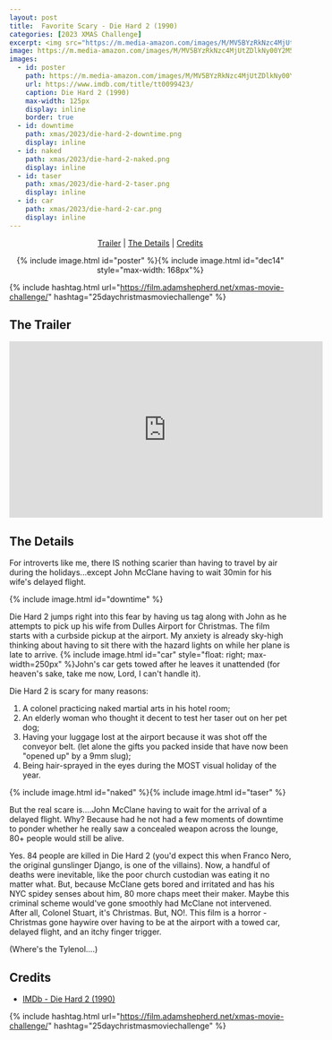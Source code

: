 ```yaml
---
layout: post
title:  Favorite Scary - Die Hard 2 (1990)
categories: [2023 XMAS Challenge]
excerpt: <img src="https://m.media-amazon.com/images/M/MV5BYzRkNzc4MjUtZDlkNy00Y2M5LThiZTktMWE5YzE5YjRjYWMzXkEyXkFqcGdeQXVyNDQ0MTYzMDA@._V1_FMjpg_UY3000_.jpg" width="125px"/>
image: https://m.media-amazon.com/images/M/MV5BYzRkNzc4MjUtZDlkNy00Y2M5LThiZTktMWE5YzE5YjRjYWMzXkEyXkFqcGdeQXVyNDQ0MTYzMDA@._V1_FMjpg_UY3000_.jpg
images:
  - id: poster
    path: https://m.media-amazon.com/images/M/MV5BYzRkNzc4MjUtZDlkNy00Y2M5LThiZTktMWE5YzE5YjRjYWMzXkEyXkFqcGdeQXVyNDQ0MTYzMDA@._V1_FMjpg_UY3000_.jpg
    url: https://www.imdb.com/title/tt0099423/
    caption: Die Hard 2 (1990)
    max-width: 125px
    display: inline
    border: true
  - id: downtime
    path: xmas/2023/die-hard-2-downtime.png
    display: inline
  - id: naked
    path: xmas/2023/die-hard-2-naked.png
    display: inline
  - id: taser
    path: xmas/2023/die-hard-2-taser.png
    display: inline
  - id: car
    path: xmas/2023/die-hard-2-car.png
    display: inline
---
```


<div style="text-align: center">
  <p><a href="#the-trailer">Trailer</a> | <a href="#the-details">The Details</a> | <a href="#credits">Credits</a></p>
  <p>{% include image.html id="poster" %}{% include image.html id="dec14" style="max-width: 168px"%}</p>
</div>

{% include hashtag.html url="https://film.adamshepherd.net/xmas-movie-challenge/" hashtag="25daychristmasmoviechallenge" %}

## The Trailer 

<div style="text-align: center">
  <iframe width="560" height="315" src="https://www.youtube.com/embed/CvHp7xJZ4_U?si=SfVMYxItxdUdJsWw" title="YouTube video player" frameborder="0" allow="accelerometer; autoplay; clipboard-write; encrypted-media; gyroscope; picture-in-picture; web-share" allowfullscreen></iframe>
</div>

## The Details

For introverts like me, there IS nothing scarier than having to travel by air during the holidays...except John McClane having to wait 30min for his wife's delayed flight.  

{% include image.html id="downtime" %}

Die Hard 2 jumps right into this fear by having us tag along with John as he attempts to pick up his wife from Dulles Airport for Christmas. The film starts with a curbside pickup at the airport. My anxiety is already sky-high thinking about having to sit there with the hazard lights on while her plane is late to arrive. {% include image.html id="car" style="float: right; max-width=250px" %}John's car gets towed after he leaves it unattended (for heaven's sake, take me now, Lord, I can't handle it).

Die Hard 2 is scary for many reasons:

1. A colonel practicing naked martial arts in his hotel room;
2. An elderly woman who thought it decent to test her taser out on her pet dog;
3. Having your luggage lost at the airport because it was shot off the conveyor belt. (let alone the gifts you packed inside that have now been "opened up" by a 9mm slug);
4. Being hair-sprayed in the eyes during the MOST visual holiday of the year.

{% include image.html id="naked" %}{% include image.html id="taser" %}

But the real scare is....John McClane having to wait for the arrival of a delayed flight. Why? Because had he not had a few moments of downtime to ponder whether he really saw a concealed weapon across the lounge, 80+ people would still be alive. 

Yes. 84 people are killed in Die Hard 2 (you'd expect this when Franco Nero, the original gunslinger Django, is one of the villains). Now, a handful of deaths were inevitable, like the poor church custodian was eating it no matter what. But, because McClane gets bored and irritated and has his NYC spidey senses about him, 80 more chaps meet their maker. Maybe this criminal scheme would've gone smoothly had McClane not intervened. After all, Colonel Stuart, it's Christmas. But, NO!. This film is a horror - Christmas gone haywire over having to be at the airport with a towed car, delayed flight, and an itchy finger trigger. 

(Where's the Tylenol....)

## Credits

* [IMDb - Die Hard 2 (1990)](https://www.imdb.com/title/tt0099423/)


{% include hashtag.html url="https://film.adamshepherd.net/xmas-movie-challenge/" hashtag="25daychristmasmoviechallenge" %}

<p>&nbsp;</p>
